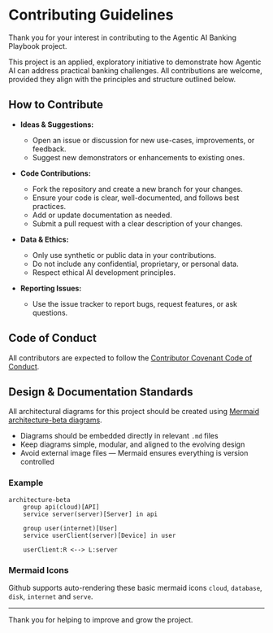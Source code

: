 # Contributing Guidelines

Thank you for your interest in contributing to the Agentic AI Banking Playbook project.

This project is an applied, exploratory initiative to demonstrate how Agentic AI can address practical banking challenges. All contributions are welcome, provided they align with the principles and structure outlined below.

## How to Contribute

- **Ideas & Suggestions:**
  - Open an issue or discussion for new use-cases, improvements, or feedback.
  - Suggest new demonstrators or enhancements to existing ones.

- **Code Contributions:**
  - Fork the repository and create a new branch for your changes.
  - Ensure your code is clear, well-documented, and follows best practices.
  - Add or update documentation as needed.
  - Submit a pull request with a clear description of your changes.

- **Data & Ethics:**
  - Only use synthetic or public data in your contributions.
  - Do not include any confidential, proprietary, or personal data.
  - Respect ethical AI development principles.

- **Reporting Issues:**
  - Use the issue tracker to report bugs, request features, or ask questions.

## Code of Conduct

All contributors are expected to follow the [Contributor Covenant Code of Conduct](https://www.contributor-covenant.org/).

## Design & Documentation Standards

All architectural diagrams for this project should be created using [Mermaid architecture-beta diagrams](https://mermaid.js.org/syntax/architecture-beta.html).

- Diagrams should be embedded directly in relevant `.md` files  
- Keep diagrams simple, modular, and aligned to the evolving design  
- Avoid external image files — Mermaid ensures everything is version controlled  

### Example
```mermaid
architecture-beta
    group api(cloud)[API]
    service server(server)[Server] in api
    
    group user(internet)[User]
    service userClient(server)[Device] in user
    
    userClient:R <--> L:server
```
### Mermaid Icons

Github supports auto-rendering these basic mermaid icons `cloud`, `database`, `disk`, `internet` and `serve`.

---

Thank you for helping to improve and grow the project.
